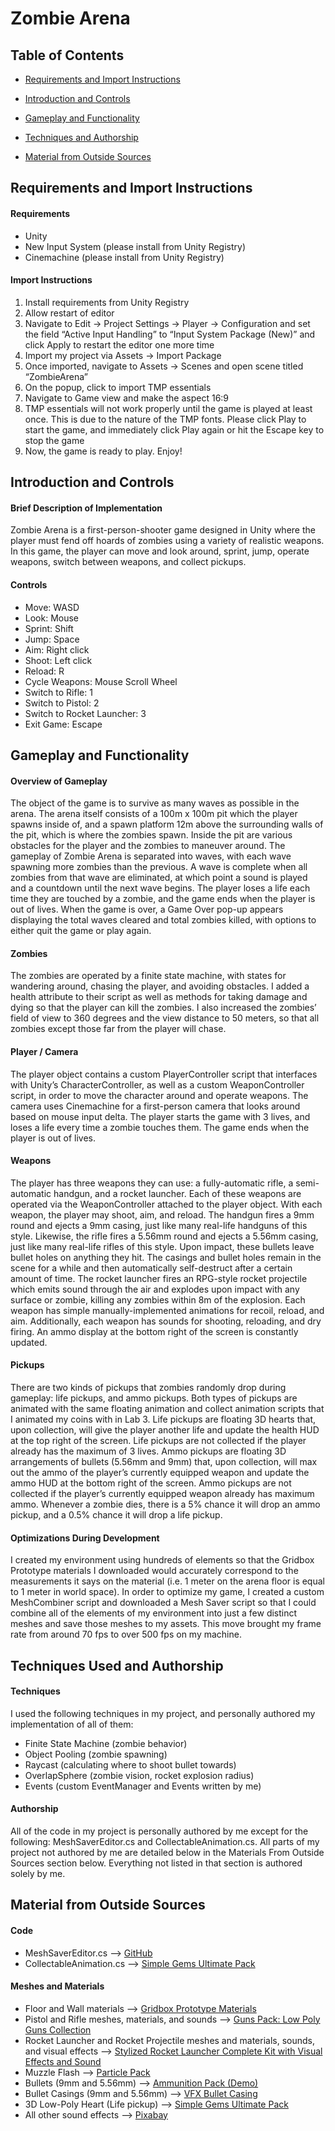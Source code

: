 # Zombie Arena

## Table of Contents

- [Requirements and Import Instructions](#Req)

- [Introduction and Controls](#Intro)

- [Gameplay and Functionality](#Func)

- [Techniques and Authorship](#Auth)

- [Material from Outside Sources](#Ref)

## Requirements and Import Instructions <a name="Req"></a>

#### Requirements
- Unity
- New Input System (please install from Unity Registry)
- Cinemachine (please install from Unity Registry)

#### Import Instructions
<ol>
  <li>Install requirements from Unity Registry</li>
  <li>Allow restart of editor</li>
  <li>Navigate to Edit → Project Settings → Player → Configuration and set the field
“Active Input Handling” to “Input System Package (New)” and click Apply to
restart the editor one more time </li>
  <li>Import my project via Assets → Import Package </li>
  <li>Once imported, navigate to Assets → Scenes and open scene titled
“ZombieArena”</li>
  <li>On the popup, click to import TMP essentials</li>
  <li>Navigate to Game view and make the aspect 16:9</li>
  <li>TMP essentials will not work properly until the game is played at least once. This
is due to the nature of the TMP fonts. Please click Play to start the game, and
immediately click Play again or hit the Escape key to stop the game</li>
  <li>Now, the game is ready to play. Enjoy!</li>
</ol>

## Introduction and Controls <a name="Intro"></a>

#### Brief Description of Implementation
Zombie Arena is a first-person-shooter game designed in Unity where
the player must fend off hoards of zombies using a variety of realistic weapons. 
In this game, the player can move and look around, sprint, jump, operate
weapons, switch between weapons, and collect pickups.

#### Controls
- Move: WASD
- Look: Mouse
- Sprint: Shift
- Jump: Space
- Aim: Right click
- Shoot: Left click
- Reload: R
- Cycle Weapons: Mouse Scroll Wheel
- Switch to Rifle: 1
- Switch to Pistol: 2
- Switch to Rocket Launcher: 3
- Exit Game: Escape

## Gameplay and Functionality <a name="Func"></a>

#### Overview of Gameplay
The object of the game is to survive as many waves as possible in the arena.
The arena itself consists of a 100m x 100m pit which the player spawns inside of, and a
spawn platform 12m above the surrounding walls of the pit, which is where the zombies
spawn. Inside the pit are various obstacles for the player and the zombies to maneuver
around. The gameplay of Zombie Arena is separated into waves, with each wave
spawning more zombies than the previous. A wave is complete when all zombies from
that wave are eliminated, at which point a sound is played and a countdown until the
next wave begins. The player loses a life each time they are touched by a zombie, and
the game ends when the player is out of lives. When the game is over, a Game Over
pop-up appears displaying the total waves cleared and total zombies killed, with options
to either quit the game or play again.

#### Zombies
The zombies are operated by a finite state machine, with states for wandering
around, chasing the player, and avoiding obstacles. I added a health attribute to their
script as well as methods for taking damage and dying so that the player can kill the
zombies. I also increased the zombies’ field of view to 360 degrees and the view
distance to 50 meters, so that all zombies except those far from the player will chase.

#### Player / Camera
The player object contains a custom PlayerController script that interfaces with
Unity’s CharacterController, as well as a custom WeaponController script, in order to
move the character around and operate weapons. The camera uses Cinemachine for a
first-person camera that looks around based on mouse input delta. The player starts the
game with 3 lives, and loses a life every time a zombie touches them. The game ends
when the player is out of lives.

#### Weapons
The player has three weapons they can use: a fully-automatic rifle, a
semi-automatic handgun, and a rocket launcher. Each of these weapons are operated
via the WeaponController attached to the player object. With each weapon, the player
may shoot, aim, and reload. The handgun fires a 9mm round and ejects a 9mm casing,
just like many real-life handguns of this style. Likewise, the rifle fires a 5.56mm round
and ejects a 5.56mm casing, just like many real-life rifles of this style. Upon impact,
these bullets leave bullet holes on anything they hit. The casings and bullet holes
remain in the scene for a while and then automatically self-destruct after a certain
amount of time. The rocket launcher fires an RPG-style rocket projectile which emits
sound through the air and explodes upon impact with any surface or zombie, killing any
zombies within 8m of the explosion. Each weapon has simple manually-implemented
animations for recoil, reload, and aim. Additionally, each weapon has sounds for
shooting, reloading, and dry firing. An ammo display at the bottom right of the screen is
constantly updated.

#### Pickups
There are two kinds of pickups that zombies randomly drop during gameplay: life
pickups, and ammo pickups. Both types of pickups are animated with the same floating
animation and collect animation scripts that I animated my coins with in Lab 3. Life
pickups are floating 3D hearts that, upon collection, will give the player another life and
update the health HUD at the top right of the screen. Life pickups are not collected if the
player already has the maximum of 3 lives. Ammo pickups are floating 3D
arrangements of bullets (5.56mm and 9mm) that, upon collection, will max out the
ammo of the player’s currently equipped weapon and update the ammo HUD at the
bottom right of the screen. Ammo pickups are not collected if the player’s currently
equipped weapon already has maximum ammo. Whenever a zombie dies, there is a 5%
chance it will drop an ammo pickup, and a 0.5% chance it will drop a life pickup.

#### Optimizations During Development
I created my environment using hundreds of elements so that the Gridbox
Prototype materials I downloaded would accurately correspond to the measurements it
says on the material (i.e. 1 meter on the arena floor is equal to 1 meter in world space).
In order to optimize my game, I created a custom MeshCombiner script and
downloaded a Mesh Saver script so that I could combine all of the elements of my
environment into just a few distinct meshes and save those meshes to my assets. This
move brought my frame rate from around 70 fps to over 500 fps on my machine.

## Techniques Used and Authorship <a name="Auth"></a>

#### Techniques
I used the following techniques in my project, and personally authored my
implementation of all of them:
- Finite State Machine (zombie behavior)
- Object Pooling (zombie spawning)
- Raycast (calculating where to shoot bullet towards)
- OverlapSphere (zombie vision, rocket explosion radius)
- Events (custom EventManager and Events written by me)

#### Authorship
All of the code in my project is personally authored by me except for the
following: MeshSaverEditor.cs and CollectableAnimation.cs. All parts of my project not
authored by me are detailed below in the Materials From Outside Sources section below. 
Everything not listed in that section is authored solely by me.

## Material from Outside Sources <a name="Ref"></a>

#### Code
- MeshSaverEditor.cs --> [GitHub](https://github.com/pharan/Unity-MeshSaver/blob/master/MeshSaver/Editor/MeshSaverEditor.cs)
- CollectableAnimation.cs -–> [Simple Gems Ultimate Pack](https://assetstore.unity.com/packages/3d/props/simple-gems-ultimate-animated-customizable-pack-73764)

#### Meshes and Materials
- Floor and Wall materials –-> [Gridbox Prototype Materials](https://assetstore.unity.com/packages/2d/textures-materials/gridbox-prototype-materials-129127)
- Pistol and Rifle meshes, materials, and sounds –-> [Guns Pack: Low Poly Guns Collection](https://assetstore.unity.com/packages/3d/props/guns/guns-pack-low-poly-guns-collection-192553)
- Rocket Launcher and Rocket Projectile meshes and materials, sounds, and
visual effects –-> [Stylized Rocket Launcher Complete Kit with Visual Effects and
Sound](https://assetstore.unity.com/packages/3d/props/guns/stylized-rocket-launcher-complete-kit-with-visual-effects-and-so-178718)
- Muzzle Flash -–> [Particle Pack](https://assetstore.unity.com/packages/vfx/particles/particle-pack-127325)
- Bullets (9mm and 5.56mm) –-> [Ammunition Pack (Demo)](https://assetstore.unity.com/packages/3d/ammunition-pack-demo-82208)
- Bullet Casings (9mm and 5.56mm) –-> [VFX Bullet Casing](https://assetstore.unity.com/packages/3d/characters/vfx-bullet-casing-120111)
- 3D Low-Poly Heart (Life pickup) –-> [Simple Gems Ultimate Pack](https://assetstore.unity.com/packages/3d/props/simple-gems-ultimate-animated-customizable-pack-73764)
- All other sound effects –-> [Pixabay](https://pixabay.com/sound-effects/)
